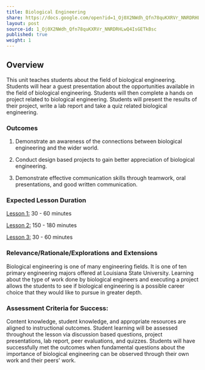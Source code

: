 ```yaml
---
title: Biological Engineering
share: https://docs.google.com/open?id=1_Oj0X2NWdh_Qfn78quKXRVr_NNRDRHLwQ4IsGETkBsc
layout: post
source-id: 1_Oj0X2NWdh_Qfn78quKXRVr_NNRDRHLwQ4IsGETkBsc
published: true
weight: 1
---
```


## Overview

This unit teaches students about the field of biological engineering. Students will hear a guest presentation about the opportunities available in the field of biological engineering.  Students will then complete a hands on project related to biological engineering.  Students will present the results of their project, write a lab report and take a quiz related biological engineering.

### Outcomes

1. Demonstrate an awareness of the connections between biological engineering and the wider world.

2. Conduct design based projects to gain better appreciation of biological engineering.

3. Demonstrate effective communication skills through teamwork, oral presentations, and good written communication.

### Expected Lesson Duration

[Lesson 1:](http://intro-to-engineering-design.lsupathways.org/4_unit_4/biological-engineering/1_lesson_1/) 30 - 60 minutes

[Lesson 2:](http://intro-to-engineering-design.lsupathways.org/4_unit_4/biological-engineering/2_lesson_2/) 150 - 180 minutes

[Lesson 3:](http://intro-to-engineering-design.lsupathways.org/4_unit_4/biological-engineering/3_lesson_3/) 30 - 60 minutes

### Relevance/Rationale/Explorations and Extensions

Biological engineering is one of many engineering fields.  It is one of ten primary engineering majors offered at Louisiana State University.  Learning about the type of work done by biological engineers and executing a project allows the students to see if biological engineering is a possible career choice that they would like to pursue in greater depth. 

### Assessment Criteria for Success:

Content knowledge, student knowledge, and appropriate resources are aligned to instructional outcomes. Student learning will be assessed throughout the lesson via discussion based questions, project presentations, lab report, peer evaluations, and quizzes. Students will have successfully met the outcomes when fundamental questions about the importance of biological engineering can be observed through their own work and their peers' work. 

